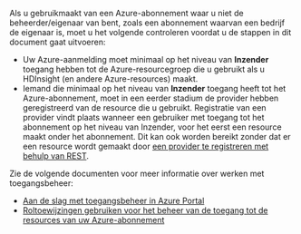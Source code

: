 Als u gebruikmaakt van een Azure-abonnement waar u niet de beheerder/eigenaar van bent, zoals een abonnement waarvan een bedrijf de eigenaar is, moet u het volgende controleren voordat u de stappen in dit document gaat uitvoeren:

* Uw Azure-aanmelding moet minimaal op het niveau van **Inzender** toegang hebben tot de Azure-resourcegroep die u gebruikt als u HDInsight (en andere Azure-resources) maakt.
* Iemand die minimaal op het niveau van **Inzender** toegang heeft tot het Azure-abonnement, moet in een eerder stadium de provider hebben geregistreerd van de resource die u gebruikt. Registratie van een provider vindt plaats wanneer een gebruiker met toegang tot het abonnement op het niveau van Inzender, voor het eerst een resource maakt onder het abonnement. Dit kan ook worden bereikt zonder dat er een resource wordt gemaakt door [een provider te registreren met behulp van REST](https://msdn.microsoft.com/library/azure/dn790548.aspx).

Zie de volgende documenten voor meer informatie over werken met toegangsbeheer:

* [Aan de slag met toegangsbeheer in Azure Portal](../articles/active-directory/role-based-access-control-what-is.md)
* [Roltoewijzingen gebruiken voor het beheer van de toegang tot de resources van uw Azure-abonnement](../articles/active-directory/role-based-access-control-configure.md)



<!--HONumber=Nov16_HO2-->


